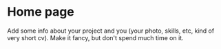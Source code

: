 # Home page

Add some info about your project and you (your photo, skills, etc, kind of very short cv). Make it fancy, but don't spend much time on it.

